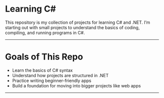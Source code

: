 # Learning C#

This repository is my collection of projects for learning C# and .NET.
I’m starting out with small projects to understand the basics of coding, compiling, and running programs in C#.

---

# Goals of This Repo

- Learn the basics of C# syntax
- Understand how projects are structured in .NET
- Practice writing beginner-friendly apps
- Build a foundation for moving into bigger projects like web apps

---
